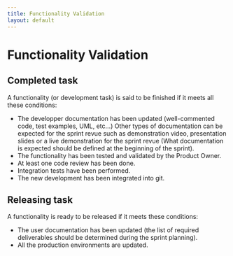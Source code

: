 ```yaml
---
title: Functionality Validation
layout: default
---
```

# Functionality Validation

## Completed task

A functionality (or development task) is said to be finished if it meets all these conditions:
* The developper documentation has been updated (well-commented code, test examples, UML, etc...) Other types of documentation can be expected for the sprint revue such as demonstration video, presentation slides or a live demonstration for the sprint revue (What documentation is expected should be defined at the beginning of the sprint).
* The functionality has been tested and validated by the Product Owner.
* At least one code review has been done.
* Integration tests have been performed.
* The new development has been integrated into git.

## Releasing task

A functionality is ready to be released if it meets these conditions:
* The user documentation has been updated (the list of required deliverables should be determined during the sprint planning).
* All the production environments are updated.
